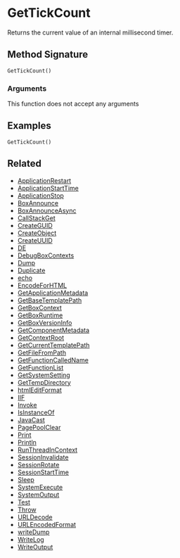 # GetTickCount

Returns the current value of an internal millisecond timer.

## Method Signature

```
GetTickCount()
```

### Arguments

This function does not accept any arguments

## Examples

```
GetTickCount()
```

## Related

* [ApplicationRestart](applicationrestart.md)
* [ApplicationStartTime](applicationstarttime.md)
* [ApplicationStop](applicationstop.md)
* [BoxAnnounce](boxannounce.md)
* [BoxAnnounceAsync](boxannounceasync.md)
* [CallStackGet](callstackget.md)
* [CreateGUID](createguid.md)
* [CreateObject](createobject.md)
* [CreateUUID](createuuid.md)
* [DE](de.md)
* [DebugBoxContexts](debugboxcontexts.md)
* [Dump](dump.md)
* [Duplicate](duplicate.md)
* [echo](echo.md)
* [EncodeForHTML](encodeforhtml.md)
* [GetApplicationMetadata](getapplicationmetadata.md)
* [GetBaseTemplatePath](getbasetemplatepath.md)
* [GetBoxContext](getboxcontext.md)
* [GetBoxRuntime](getboxruntime.md)
* [GetBoxVersionInfo](getboxversioninfo.md)
* [GetComponentMetadata](getcomponentmetadata.md)
* [GetContextRoot](getcontextroot.md)
* [GetCurrentTemplatePath](getcurrenttemplatepath.md)
* [GetFileFromPath](getfilefrompath.md)
* [GetFunctionCalledName](getfunctioncalledname.md)
* [GetFunctionList](getfunctionlist.md)
* [GetSystemSetting](getsystemsetting.md)
* [GetTempDirectory](gettempdirectory.md)
* [htmlEditFormat](htmleditformat.md)
* [IIF](iif.md)
* [Invoke](invoke.md)
* [IsInstanceOf](isinstanceof.md)
* [JavaCast](javacast.md)
* [PagePoolClear](pagepoolclear.md)
* [Print](print.md)
* [Println](println.md)
* [RunThreadInContext](runthreadincontext.md)
* [SessionInvalidate](sessioninvalidate.md)
* [SessionRotate](sessionrotate.md)
* [SessionStartTime](sessionstarttime.md)
* [Sleep](sleep.md)
* [SystemExecute](systemexecute.md)
* [SystemOutput](systemoutput.md)
* [Test](test.md)
* [Throw](throw.md)
* [URLDecode](urldecode.md)
* [URLEncodedFormat](urlencodedformat.md)
* [writeDump](writedump.md)
* [WriteLog](writelog.md)
* [WriteOutput](writeoutput.md)
